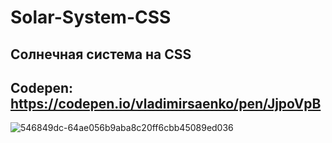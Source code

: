 # Solar-System-CSS

## Солнечная система на CSS

## Codepen: https://codepen.io/vladimirsaenko/pen/JjpoVpB

![546849dc-64ae056b9aba8c20ff6cbb45089ed036](https://user-images.githubusercontent.com/56477695/166517067-57d115a3-d46d-4473-86cc-264120ce0b87.jpg)

